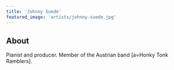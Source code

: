 ```yaml
---
title: 'Johnny Suede'
featured_image: 'artists/johnny-suede.jpg'
---
```


## About

Pianist and producer. Member of the Austrian band [a=Honky Tonk Ramblers].
